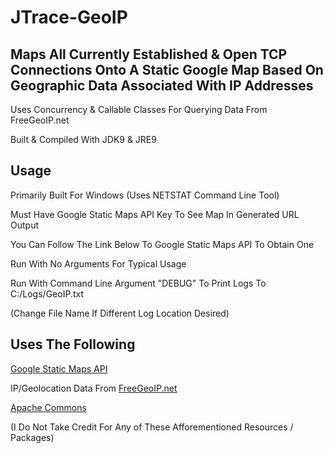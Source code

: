 # JTrace-GeoIP

## Maps All Currently Established & Open TCP Connections Onto A Static Google Map Based On Geographic Data Associated With IP Addresses


Uses Concurrency & Callable Classes For Querying Data From FreeGeoIP.net

Built & Compiled With JDK9 & JRE9


## Usage

Primarily Built For Windows (Uses NETSTAT Command Line Tool)

Must Have Google Static Maps API Key To See Map In Generated URL Output

You Can Follow The Link Below To Google Static Maps API To Obtain One

Run With No Arguments For Typical Usage

Run With Command Line Argument "DEBUG" To Print Logs To C:/Logs/GeoIP.txt 

(Change File Name If Different Log Location Desired)


## Uses The Following

[Google Static Maps API](https://developers.google.com/maps/documentation/static-maps/intro)

IP/Geolocation Data From [FreeGeoIP.net](http://freegeoip.net/)

[Apache Commons](https://commons.apache.org/)

(I Do Not Take Credit For Any of These Afforementioned Resources / Packages)
